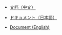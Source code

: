 ﻿* [文档（中文）](https://github.com/YanagiEiichi/predeclare.js/wiki/%E6%96%87%E6%A1%A3)

* [ドキュメント（日本語）](https://github.com/YanagiEiichi/predeclare.js/wiki/%E3%83%89%E3%82%AD%E3%83%A5%E3%83%A1%E3%83%B3%E3%83%88)

* [Document (English)](https://github.com/YanagiEiichi/predeclare.js/wiki/Document)
